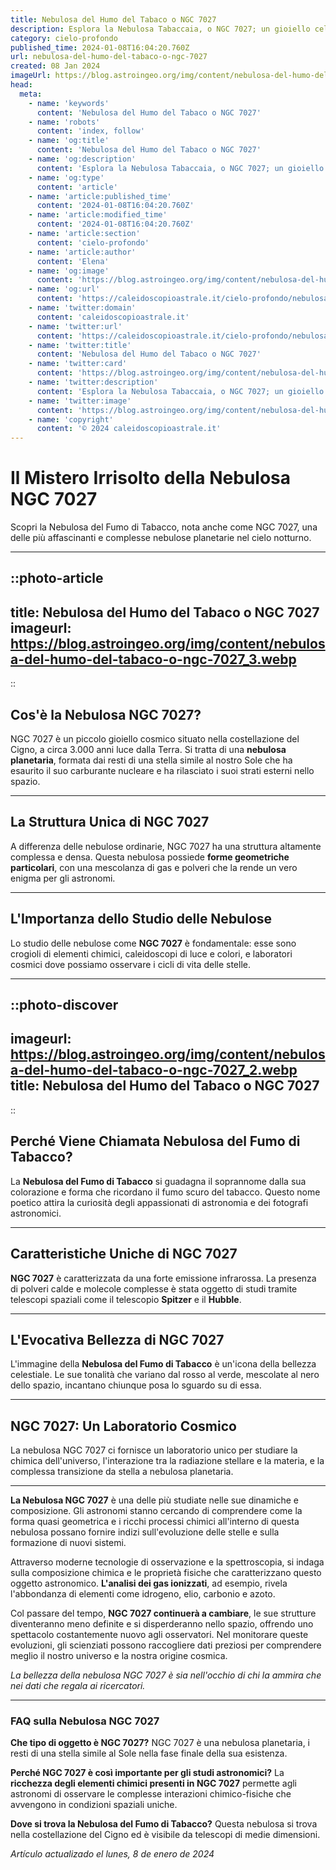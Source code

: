 ```yaml
---
title: Nebulosa del Humo del Tabaco o NGC 7027
description: Esplora la Nebulosa Tabaccaia, o NGC 7027; un gioiello celeste ricco di misteri cosmici. Scopri di più con il nostro articolo dettagliato!
category: cielo-profondo
published_time: 2024-01-08T16:04:20.760Z
url: nebulosa-del-humo-del-tabaco-o-ngc-7027
created: 08 Jan 2024
imageUrl: https://blog.astroingeo.org/img/content/nebulosa-del-humo-del-tabaco-o-ngc-7027_3.webp
head:
  meta:
    - name: 'keywords'
      content: 'Nebulosa del Humo del Tabaco o NGC 7027'
    - name: 'robots'
      content: 'index, follow'
    - name: 'og:title'
      content: 'Nebulosa del Humo del Tabaco o NGC 7027'
    - name: 'og:description'
      content: 'Esplora la Nebulosa Tabaccaia, o NGC 7027; un gioiello celeste ricco di misteri cosmici. Scopri di più con il nostro articolo dettagliato!'
    - name: 'og:type'
      content: 'article'
    - name: 'article:published_time'
      content: '2024-01-08T16:04:20.760Z'
    - name: 'article:modified_time'
      content: '2024-01-08T16:04:20.760Z'
    - name: 'article:section'
      content: 'cielo-profondo'
    - name: 'article:author'
      content: 'Elena'
    - name: 'og:image'
      content: 'https://blog.astroingeo.org/img/content/nebulosa-del-humo-del-tabaco-o-ngc-7027_3.webp'
    - name: 'og:url'
      content: 'https://caleidoscopioastrale.it/cielo-profondo/nebulosa-del-humo-del-tabaco-o-ngc-7027'
    - name: 'twitter:domain'
      content: 'caleidoscopioastrale.it'
    - name: 'twitter:url'
      content: 'https://caleidoscopioastrale.it/cielo-profondo/nebulosa-del-humo-del-tabaco-o-ngc-7027'
    - name: 'twitter:title'
      content: 'Nebulosa del Humo del Tabaco o NGC 7027'
    - name: 'twitter:card'
      content: 'https://blog.astroingeo.org/img/content/nebulosa-del-humo-del-tabaco-o-ngc-7027_3.webp'
    - name: 'twitter:description'
      content: 'Esplora la Nebulosa Tabaccaia, o NGC 7027; un gioiello celeste ricco di misteri cosmici. Scopri di più con il nostro articolo dettagliato!'
    - name: 'twitter:image'
      content: 'https://blog.astroingeo.org/img/content/nebulosa-del-humo-del-tabaco-o-ngc-7027_3.webp'
    - name: 'copyright'
      content: '© 2024 caleidoscopioastrale.it'
---
```

# Il Mistero Irrisolto della Nebulosa NGC 7027

Scopri la Nebulosa del Fumo di Tabacco, nota anche come NGC 7027, una delle più affascinanti e complesse nebulose planetarie nel cielo notturno.

---

::photo-article
---
title: Nebulosa del Humo del Tabaco o NGC 7027
imageurl: https://blog.astroingeo.org/img/content/nebulosa-del-humo-del-tabaco-o-ngc-7027_3.webp
---
::

## Cos'è la Nebulosa NGC 7027?

NGC 7027 è un piccolo gioiello cosmico situato nella costellazione del Cigno, a circa 3.000 anni luce dalla Terra. Si tratta di una **nebulosa planetaria**, formata dai resti di una stella simile al nostro Sole che ha esaurito il suo carburante nucleare e ha rilasciato i suoi strati esterni nello spazio.

---

## La Struttura Unica di NGC 7027

A differenza delle nebulose ordinarie, NGC 7027 ha una struttura altamente complessa e densa. Questa nebulosa possiede **forme geometriche particolari**, con una mescolanza di gas e polveri che la rende un vero enigma per gli astronomi.

---

## L'Importanza dello Studio delle Nebulose

Lo studio delle nebulose come **NGC 7027** è fondamentale: esse sono crogioli di elementi chimici, caleidoscopi di luce e colori, e laboratori cosmici dove possiamo osservare i cicli di vita delle stelle.

---

::photo-discover
---
imageurl: https://blog.astroingeo.org/img/content/nebulosa-del-humo-del-tabaco-o-ngc-7027_2.webp
title: Nebulosa del Humo del Tabaco o NGC 7027
---
::

## Perché Viene Chiamata Nebulosa del Fumo di Tabacco?

La **Nebulosa del Fumo di Tabacco** si guadagna il soprannome dalla sua colorazione e forma che ricordano il fumo scuro del tabacco. Questo nome poetico attira la curiosità degli appassionati di astronomia e dei fotografi astronomici.

---

## Caratteristiche Uniche di NGC 7027

**NGC 7027** è caratterizzata da una forte emissione infrarossa. La presenza di polveri calde e molecole complesse è stata oggetto di studi tramite telescopi spaziali come il telescopio **Spitzer** e il **Hubble**.

---

## L'Evocativa Bellezza di NGC 7027

L'immagine della **Nebulosa del Fumo di Tabacco** è un'icona della bellezza celestiale. Le sue tonalità che variano dal rosso al verde, mescolate al nero dello spazio, incantano chiunque posa lo sguardo su di essa.

---

## NGC 7027: Un Laboratorio Cosmico

La nebulosa NGC 7027 ci fornisce un laboratorio unico per studiare la chimica dell'universo, l'interazione tra la radiazione stellare e la materia, e la complessa transizione da stella a nebulosa planetaria.

---

**La Nebulosa NGC 7027** è una delle più studiate nelle sue dinamiche e composizione. Gli astronomi stanno cercando di comprendere come la forma quasi geometrica e i ricchi processi chimici all'interno di questa nebulosa possano fornire indizi sull'evoluzione delle stelle e sulla formazione di nuovi sistemi.

Attraverso moderne tecnologie di osservazione e la spettroscopia, si indaga sulla composizione chimica e le proprietà fisiche che caratterizzano questo oggetto astronomico. **L'analisi dei gas ionizzati**, ad esempio, rivela l'abbondanza di elementi come idrogeno, elio, carbonio e azoto.

Col passare del tempo, **NGC 7027 continuerà a cambiare**, le sue strutture diventeranno meno definite e si disperderanno nello spazio, offrendo uno spettacolo costantemente nuovo agli osservatori. Nel monitorare queste evoluzioni, gli scienziati possono raccogliere dati preziosi per comprendere meglio il nostro universo e la nostra origine cosmica.

*La bellezza della nebulosa NGC 7027 è sia nell'occhio di chi la ammira che nei dati che regala ai ricercatori.*

---

### FAQ sulla Nebulosa NGC 7027

**Che tipo di oggetto è NGC 7027?**
NGC 7027 è una nebulosa planetaria, i resti di una stella simile al Sole nella fase finale della sua esistenza.

**Perché NGC 7027 è così importante per gli studi astronomici?**
La **ricchezza degli elementi chimici presenti in NGC 7027** permette agli astronomi di osservare le complesse interazioni chimico-fisiche che avvengono in condizioni spaziali uniche.

**Dove si trova la Nebulosa del Fumo di Tabacco?**
Questa nebulosa si trova nella costellazione del Cigno ed è visibile da telescopi di medie dimensioni.

_Artículo actualizado el lunes, 8 de enero de 2024_